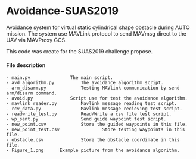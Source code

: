 # Avoidance-SUAS2019
Avoidance system for virtual static cylindrical shape obstacle during AUTO mission.
The system use MAVLink protocol to send MAVmsg direct to the UAV via MAVProxy GCS.

This code was create for the SUAS2019 challenge propose.

#### File description
```
- main.py				The main script.
- avd_algorithm.py			The avoidance algorithm script.
- arm_disarm.py				Testing MAVlink communication by send arm/disarm command. 
- avoid.py				Script use for test the avoidance algorithm.
- mavlink_reader.py			Mavlink message reading test script.
- rcv_data.py				Mavlink message recieving test script.
- readwrite_test.py			Read/Write a csv file test script.      
- wp_sent.py				Send guide waypoint test script.
- new_point.csv				Store the guided waypoints in this file.
- new_point_test.csv		        Store testing waypoints in this file.
- obstacle.csv				Store the obstacle coordinate in this file.
- Figure_1.png      Example picture from the avoidance algorithm.
```
